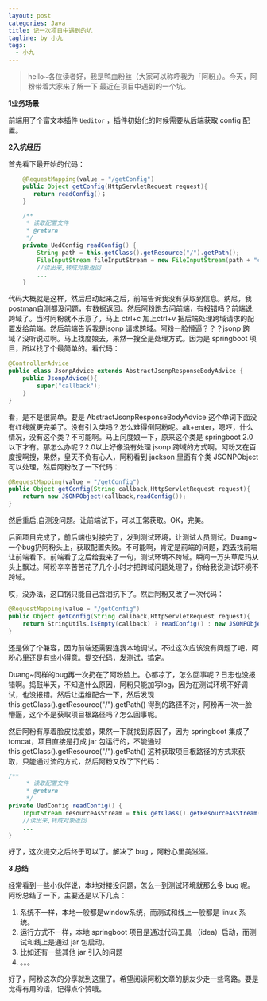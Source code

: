 ```yaml
---
layout: post
categories: Java
title: 记一次项目中遇到的坑
tagline: by 小九
tags: 
  - 小九
---
```


> hello~各位读者好，我是鸭血粉丝（大家可以称呼我为「阿粉」）。今天，阿粉带着大家来了解一下 最近在项目中遇到的一个坑。

<!--more-->

**1业务场景**

前端用了个富文本插件 `Ueditor` ，插件初始化的时候需要从后端获取 config 配置。

**2入坑经历**

首先看下最开始的代码：

```java
	@RequestMapping(value = "/getConfig")
    public Object getConfig(HttpServletRequest request){
       return readConfig()；
    }

	/**
     * 读取配置文件
     * @return
     */
    private UedConfig readConfig() {
        String path = this.getClass().getResource("/").getPath();
        FileInputStream fileInputStream = new FileInputStream(path + "config/ued_config.json");
        //读出来,转成对象返回
        ...
    }
```

代码大概就是这样，然后启动起来之后，前端告诉我没有获取到信息。纳尼，我postman自测都没问题，有数据返回。然后阿粉跑去问前端，有报错吗？前端说跨域了。当时阿粉就不乐意了，马上 ctrl+c 加上ctrl+v 把后端处理跨域请求的配置发给前端。然后前端告诉我是jsonp 请求跨域。阿粉一脸懵逼？？？jsonp 跨域？没听说过啊。马上找度娘去，果然一搜全是处理方式。因为是 springboot 项目，所以找了个最简单的。看代码：

```java
@ControllerAdvice
public class JsonpAdvice extends AbstractJsonpResponseBodyAdvice {
    public JsonpAdvice(){
        super("callback");
    }
}
```

看，是不是很简单。要是 AbstractJsonpResponseBodyAdvice 这个单词下面没有红线就更完美了。没有引入类吗？怎么难得倒阿粉呢。alt+enter，嗯哼，什么情况，没有这个类？不可能啊。马上问度娘一下，原来这个类是 springboot 2.0以下才有。那怎么办呢？2.0以上好像没有处理 jsonp 跨域的方式啊。阿粉又在百度搜啊搜，果然，皇天不负有心人，阿粉看到 jackson 里面有个类 JSONPObject 可以处理，然后阿粉改了一下代码：

```java
@RequestMapping(value = "/getConfig")
public Object getConfig(String callback,HttpServletRequest request){
    return new JSONPObject(callback,readConfig());
}
```

然后重启,自测没问题。让前端试下，可以正常获取。OK，完美。

后面项目完成了，前后端也对接完了，发到测试环境，让测试人员测试。Duang~一个bug扔阿粉头上，获取配置失败。不可能啊，肯定是前端的问题，跑去找前端让前端看下。前端看了之后给我来了一句，测试环境不跨域。瞬间一万头草尼玛从头上飘过。阿粉辛辛苦苦花了几个小时才把跨域问题处理了，你给我说测试环境不跨域。

哎，没办法，这口锅只能自己含泪抗下了。然后阿粉又改了一次代码：

```java
@RequestMapping(value = "/getConfig")
public Object getConfig(String callback,HttpServletRequest request){
    return StringUtils.isEmpty(callback) ? readConfig() : new JSONPObject(callback,readConfig());
}
```

还是做了个兼容，因为前端还需要连我本地调试。不过这次应该没有问题了吧，阿粉心里还是有些小得意。提交代码，发测试，搞定。

Duang~同样的bug再一次扔在了阿粉脸上。心都凉了，怎么回事呢？日志也没报错啊。捣鼓半天，不知道什么原因，阿粉只能加写log，因为在测试环境不好调试，也没报错。然后让运维配合一下，然后发现 this.getClass().getResource("/").getPath() 得到的路径不对，阿粉再一次一脸懵逼，这个不是获取项目根路径吗？怎么回事呢。

然后阿粉有厚着脸皮找度娘，果然一下就找到原因了，因为 springboot 集成了tomcat，项目直接是打成 jar 包运行的，不能通过 this.getClass().getResource("/").getPath() 这种获取项目根路径的方式来获取，只能通过流的方式，然后阿粉又改了下代码：

```java
/**
     * 读取配置文件
     * @return
     */
private UedConfig readConfig() {
    InputStream resourceAsStream = this.getClass().getResourceAsStream("/"+"config/ued_config.json");
    //读出来,转成对象返回
    ...
}
```

好了，这次提交之后终于可以了。解决了 bug ，阿粉心里美滋滋。

**3 总结**

经常看到一些小伙伴说，本地对接没问题，怎么一到测试环境就那么多 bug 呢。阿粉总结了一下，主要还是以下几点：

1. 系统不一样，本地一般都是window系统，而测试和线上一般都是 linux 系统。
2. 运行方式不一样，本地 springboot 项目是通过代码工具 （idea）启动，而测试和线上是通过 jar 包启动。
3. 比如还有一些其他 jar 引入的问题
4. 。。。 

好了，阿粉这次的分享就到这里了。希望阅读阿粉文章的朋友少走一些弯路。要是觉得有用的话，记得点个赞哦。